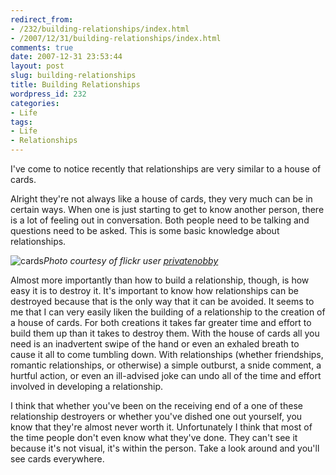 ```yaml
---
redirect_from:
- /232/building-relationships/index.html
- /2007/12/31/building-relationships/index.html
comments: true
date: 2007-12-31 23:53:44
layout: post
slug: building-relationships
title: Building Relationships
wordpress_id: 232
categories:
- Life
tags:
- Life
- Relationships
---
```


I've come to notice recently that relationships are very similar to a house of cards.

Alright they're not always like a house of cards, they very much can be in certain ways.  When one is just starting to get to know another person, there is a lot of feeling out in conversation.  Both people need to be talking and questions need to be asked.  This is some basic knowledge about relationships.


![cards](http://farm3.static.flickr.com/2040/2153285874_fd145e3f75_o.jpg)_Photo courtesy of flickr user [privatenobby](http://www.flickr.com/photos/privatenobby/)_


Almost more importantly than how to build a relationship, though, is how easy it is to destroy it.  It's important to know how relationships can be destroyed because that is the only way that it can be avoided.  It seems to me that I can very easily liken the building of a relationship to the creation of a house of cards.  For both creations it takes far greater time and effort to build them up than it takes to destroy them.  With the house of cards all you need is an inadvertent swipe of the hand or even an exhaled breath to cause it all to come tumbling down.  With relationships (whether friendships, romantic relationships, or otherwise) a simple outburst, a snide comment, a hurtful action, or even an ill-advised joke can undo all of the time and effort involved in developing a relationship.

I think that whether you've been on the receiving end of a one of these relationship destroyers or whether you've dished one out yourself, you know that they're almost never worth it.  Unfortunately I think that most of the time people don't even know what they've done.  They can't see it because it's not visual, it's within the person.  Take a look around and you'll see cards everywhere.
